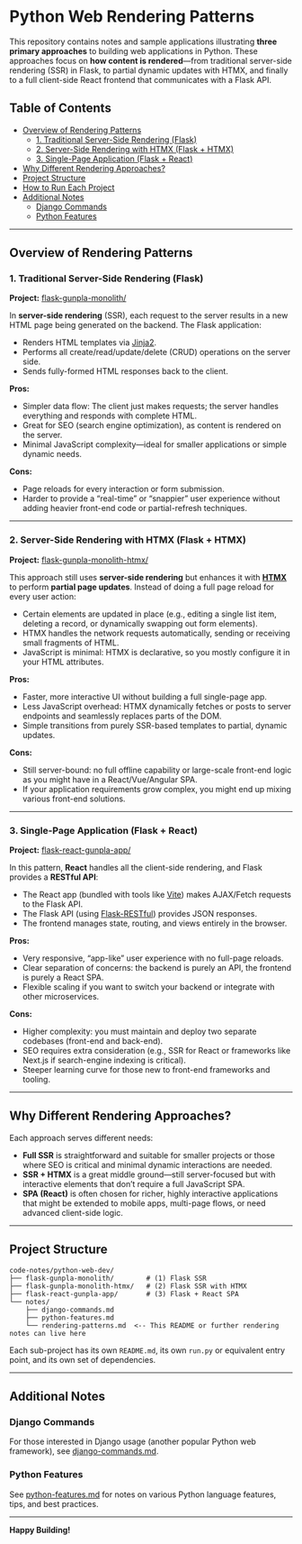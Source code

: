# Python Web Rendering Patterns

This repository contains notes and sample applications illustrating **three primary approaches** to building web applications in Python. These approaches focus on **how content is rendered**—from traditional server-side rendering (SSR) in Flask, to partial dynamic updates with HTMX, and finally to a full client-side React frontend that communicates with a Flask API.

## Table of Contents

- [Overview of Rendering Patterns](#overview-of-rendering-patterns)
  - [1. Traditional Server-Side Rendering (Flask)](#1-traditional-server-side-rendering-flask)
  - [2. Server-Side Rendering with HTMX (Flask + HTMX)](#2-server-side-rendering-with-htmx-flask--htmx)
  - [3. Single-Page Application (Flask + React)](#3-single-page-application-flask--react)
- [Why Different Rendering Approaches?](#why-different-rendering-approaches)
- [Project Structure](#project-structure)
- [How to Run Each Project](#how-to-run-each-project)
- [Additional Notes](#additional-notes)
  - [Django Commands](#django-commands)
  - [Python Features](#python-features)

---

## Overview of Rendering Patterns

### 1. Traditional Server-Side Rendering (Flask)

**Project:** [flask-gunpla-monolith/](./flask-gunpla-monolith/)

In **server-side rendering** (SSR), each request to the server results in a new HTML page being generated on the backend. The Flask application:

- Renders HTML templates via [Jinja2](https://jinja.palletsprojects.com/).
- Performs all create/read/update/delete (CRUD) operations on the server side.
- Sends fully-formed HTML responses back to the client.

**Pros:**

- Simpler data flow: The client just makes requests; the server handles everything and responds with complete HTML.
- Great for SEO (search engine optimization), as content is rendered on the server.
- Minimal JavaScript complexity—ideal for smaller applications or simple dynamic needs.

**Cons:**

- Page reloads for every interaction or form submission.
- Harder to provide a “real-time” or “snappier” user experience without adding heavier front-end code or partial-refresh techniques.

---

### 2. Server-Side Rendering with HTMX (Flask + HTMX)

**Project:** [flask-gunpla-monolith-htmx/](./flask-gunpla-monolith-htmx/)

This approach still uses **server-side rendering** but enhances it with **[HTMX](https://htmx.org/)** to perform **partial page updates**. Instead of doing a full page reload for every user action:

- Certain elements are updated in place (e.g., editing a single list item, deleting a record, or dynamically swapping out form elements).
- HTMX handles the network requests automatically, sending or receiving small fragments of HTML.
- JavaScript is minimal: HTMX is declarative, so you mostly configure it in your HTML attributes.

**Pros:**

- Faster, more interactive UI without building a full single-page app.
- Less JavaScript overhead: HTMX dynamically fetches or posts to server endpoints and seamlessly replaces parts of the DOM.
- Simple transitions from purely SSR-based templates to partial, dynamic updates.

**Cons:**

- Still server-bound: no full offline capability or large-scale front-end logic as you might have in a React/Vue/Angular SPA.
- If your application requirements grow complex, you might end up mixing various front-end solutions.

---

### 3. Single-Page Application (Flask + React)

**Project:** [flask-react-gunpla-app/](./flask-react-gunpla-app/)

In this pattern, **React** handles all the client-side rendering, and Flask provides a **RESTful API**:

- The React app (bundled with tools like [Vite](https://vitejs.dev/)) makes AJAX/Fetch requests to the Flask API.
- The Flask API (using [Flask-RESTful](https://flask-restful.readthedocs.io/)) provides JSON responses.
- The frontend manages state, routing, and views entirely in the browser.

**Pros:**

- Very responsive, “app-like” user experience with no full-page reloads.
- Clear separation of concerns: the backend is purely an API, the frontend is purely a React SPA.
- Flexible scaling if you want to switch your backend or integrate with other microservices.

**Cons:**

- Higher complexity: you must maintain and deploy two separate codebases (front-end and back-end).
- SEO requires extra consideration (e.g., SSR for React or frameworks like Next.js if search-engine indexing is critical).
- Steeper learning curve for those new to front-end frameworks and tooling.

---

## Why Different Rendering Approaches?

Each approach serves different needs:

- **Full SSR** is straightforward and suitable for smaller projects or those where SEO is critical and minimal dynamic interactions are needed.
- **SSR + HTMX** is a great middle ground—still server-focused but with interactive elements that don’t require a full JavaScript SPA.
- **SPA (React)** is often chosen for richer, highly interactive applications that might be extended to mobile apps, multi-page flows, or need advanced client-side logic.

---

## Project Structure

```
code-notes/python-web-dev/
├── flask-gunpla-monolith/        # (1) Flask SSR
├── flask-gunpla-monolith-htmx/   # (2) Flask SSR with HTMX
├── flask-react-gunpla-app/       # (3) Flask + React SPA
└── notes/
    ├── django-commands.md
    ├── python-features.md
    └── rendering-patterns.md  <-- This README or further rendering notes can live here
```

Each sub-project has its own `README.md`, its own `run.py` or equivalent entry point, and its own set of dependencies.

---

## Additional Notes

### Django Commands

For those interested in Django usage (another popular Python web framework), see [django-commands.md](./notes/django-commands.md). 

### Python Features

See [python-features.md](./notes/python-features.md) for notes on various Python language features, tips, and best practices.

---

**Happy Building!**
